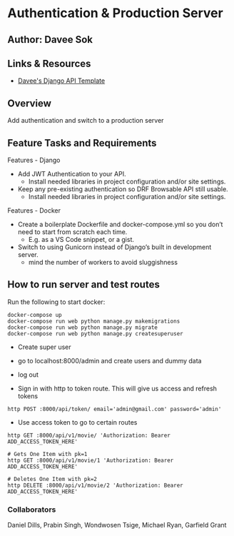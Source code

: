 # Authentication & Production Server

## Author: Davee Sok

## Links & Resources

- [Davee's Django API Template](https://github.com/daveeS987/template-davees-django-api)

## Overview

Add authentication and switch to a production server

## Feature Tasks and Requirements

Features - Django

- Add JWT Authentication to your API.
  - Install needed libraries in project configuration and/or site settings.
- Keep any pre-existing authentication so DRF Browsable API still usable.
  - Install needed libraries in project configuration and/or site settings.

Features - Docker

- Create a boilerplate Dockerfile and docker-compose.yml so you don’t need to start from scratch each time.
  - E.g. as a VS Code snippet, or a gist.
- Switch to using Gunicorn instead of Django’s built in development server.
  - mind the number of workers to avoid sluggishness

## How to run server and test routes

Run the following to start docker:

```iterm
docker-compose up
docker-compose run web python manage.py makemigrations
docker-compose run web python manage.py migrate
docker-compose run web python manage.py createsuperuser
```

- Create super user
- go to localhost:8000/admin and create users and dummy data
- log out

- Sign in with http to token route. This will give us access and refresh tokens

```iterm
http POST :8000/api/token/ email='admin@gmail.com' password='admin'
```

- Use access token to go to certain routes

```iterm
http GET :8000/api/v1/movie/ 'Authorization: Bearer ADD_ACCESS_TOKEN_HERE'

# Gets One Item with pk=1
http GET :8000/api/v1/movie/1 'Authorization: Bearer ADD_ACCESS_TOKEN_HERE'

# Deletes One Item with pk=2
http DELETE :8000/api/v1/movie/2 'Authorization: Bearer ADD_ACCESS_TOKEN_HERE'
```

### Collaborators

Daniel Dills, Prabin Singh, Wondwosen Tsige, Michael Ryan, Garfield Grant
